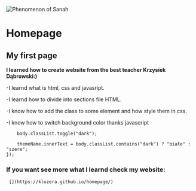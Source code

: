![Phenomenon of Sanah](https://i.postimg.cc/d1w6xk0G/Sanah2.gif)

# Homepage

## My first page
**I learned how to create website from the best teacher Krzysiek Dąbrowski:)**

-I learnd what is html, css and javasript.

-I learnd how to divide into sections file HTML.

-I know how to add the class to some element and  how style them in css.

-I know how to switch background color thanks javascript

```button.addEventListener("click", () => {
    body.classList.toggle("dark");

    themeName.innerText = body.classList.contains("dark") ? "białe" : "szere";
});
```

### If you want see more what I learnd check my website:
     [](https://kluzera.github.io/homepage/)
    




